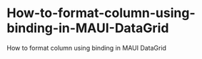# How-to-format-column-using-binding-in-MAUI-DataGrid
How to format column using binding in MAUI DataGrid

